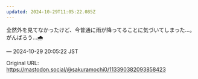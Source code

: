 ```yaml
---
updated: 2024-10-29T11:05:22.085Z
---
```


<p>全然外を見てなかったけど、今普通に雨が降ってることに気づいてしまった…。がんばろう…🌧️</p>

&mdash; 2024-10-29 20:05:22 JST

Original URL: https://mastodon.social/@sakuramochi0/113390382093858423
